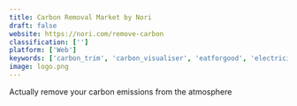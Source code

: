 ```yaml
---
title: Carbon Removal Market by Nori
draft: false 
website: https://nori.com/remove-carbon
classification: ['']
platform: ['Web']
keywords: ['carbon_trim', 'carbon_visualiser', 'eatforgood', 'electricity_map', 'faraday_future_ff91', 'rambox', 'reduce.', 'shift', 'station', 'transatomic', 'trip_to_carbon', 'venice_speedster', 'website_carbon_calculator', 'wren']
image: logo.png
---
```

Actually remove your carbon emissions from the atmosphere